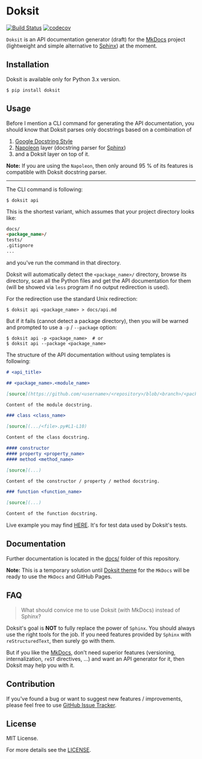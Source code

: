 # Doksit

[![Build Status](https://travis-ci.org/nait-aul/doksit.svg?branch=master)](https://travis-ci.org/nait-aul/doksit)
[![codecov](https://codecov.io/gh/nait-aul/doksit/branch/master/graph/badge.svg)](https://codecov.io/gh/nait-aul/doksit)

`Doksit` is an API documentation generator (draft) for the [MkDocs][mkdocs] project (lightweight and simple alternative to [Sphinx][sphinx]) at the moment.

## Installation

Doksit is available only for Python 3.x version.

```
$ pip install doksit
```

## Usage

Before I mention a CLI command for generating the API documentation, you should know that Doksit parses only docstrings based on a combination of 

1. [Google Docstring Style][google]
2. [Napoleon][napoleon] layer (docstring parser for [Sphinx][sphinx])
3. and a Doksit layer on top of it.

**Note:** If you are using the `Napoleon`, then only around 95 % of its features is compatible with Doksit docstring parser.

---

The CLI command is following:

```
$ doksit api
```

This is the shortest variant, which assumes that your project directory looks like:

```markdown
docs/
<package_name>/
tests/
.gitignore
...
```

and you've run the command in that directory.

Doksit will automatically detect the `<package_name>/` directory, browse its directory, scan all the Python files and get the API documentation for them (will be showed via `less` program if no output redirection is used).

For the redirection use the standard Unix redirection:

```
$ doksit api <package_name> > docs/api.md
```

But if it fails (cannot detect a package directory), then you will be warned and prompted to use a `-p` / `--package` option:

```
$ doksit api -p <package_name>  # or
$ doksit api --package <package_name>
```

The structure of the API documentation without using templates is following:

```markdown
# <api_title>

## <package_name>.<module_name>

[source](https://github.com/<username>/<repository>/blob/<branch>/<package_directory>/<file>.py)

Content of the module docstring.

### class <class_name>

[source](.../<file>.py#L1-L10)

Content of the class docstring.

#### constructor
#### property <property_name>
#### method <method_name>

[source](...)

Content of the constructor / property / method docstring.

### function <function_name>

[source](...)

Content of the function docstring.
```

Live example you may find [HERE](https://github.com/nait-aul/doksit/blob/master/tests/docs/api.md). It's for test data used by Doksit's tests.

## Documentation

Further documentation is located in the [docs/](https://github.com/nait-aul/doksit/tree/master/docs) folder of this repository.

**Note:** This is a temporary solution until [Doksit theme](https://github.com/nait-aul/mkdocs-doksit) for the `MkDocs` will be ready to use the `MkDocs` and GitHub Pages.

## FAQ

> What should convice me to use Doksit (with MkDocs) instead of Sphinx?

Doksit's goal is **NOT** to fully replace the power of `Sphinx`. You should always use the right tools for the job. If you need features provided by `Sphinx` with `reStructuredText`, then surely go with them.

But if you like the [MkDocs][mkdocs], don't need superior features (versioning, internalization, `reST` directives, ...) and want an API generator for it, then Doksit may help you with it.

## Contribution

If you've found a bug or want to suggest new features / improvements, please feel free to use [GitHub Issue Tracker](https://github.com/nait-aul/doksit/issues).

## License

MIT License.

For more details see the [LICENSE](https://github.com/nait-aul/doksit/blob/master/LICENSE).

[google]: http://google.github.io/styleguide/pyguide.html#Comments
[mkdocs]: http://www.mkdocs.org/
[napoleon]: https://pypi.python.org/pypi/sphinxcontrib-napoleon
[sphinx]: http://www.sphinx-doc.org/en/stable/
